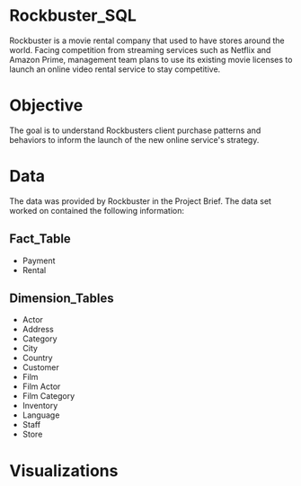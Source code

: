 # Rockbuster_SQL
Rockbuster is a movie rental company that used to have stores around the world. Facing competition from streaming services such as Netflix and Amazon Prime, management team plans to use its existing movie licenses to launch an online video rental service to stay competitive.

# Objective 
The goal is to understand Rockbusters client purchase patterns and behaviors to inform the launch of the new online service's strategy. 

# Data
The data was provided by Rockbuster in the Project Brief. The data set worked on contained the following information:

## Fact_Table 
- Payment
- Rental

## Dimension_Tables 
- Actor
- Address
- Category
- City
- Country
- Customer
- Film
- Film Actor
- Film Category
- Inventory
- Language
- Staff
- Store

# Visualizations 
